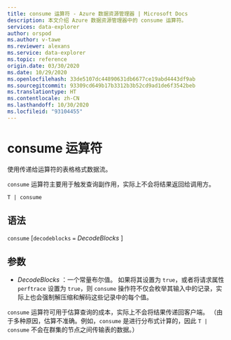 ```yaml
---
title: consume 运算符 - Azure 数据资源管理器 | Microsoft Docs
description: 本文介绍 Azure 数据资源管理器中的 consume 运算符。
services: data-explorer
author: orspod
ms.author: v-tawe
ms.reviewer: alexans
ms.service: data-explorer
ms.topic: reference
origin.date: 03/30/2020
ms.date: 10/29/2020
ms.openlocfilehash: 33de5107dc44890631db6677ce19abd4443df9ab
ms.sourcegitcommit: 93309cd649b17b3312b3b52cd9ad1de6f3542beb
ms.translationtype: HT
ms.contentlocale: zh-CN
ms.lasthandoff: 10/30/2020
ms.locfileid: "93104455"
---
```

# <a name="consume-operator"></a>consume 运算符

使用传递给运算符的表格格式数据流。 

`consume` 运算符主要用于触发查询副作用，实际上不会将结果返回给调用方。

```kusto
T | consume
```

## <a name="syntax"></a>语法

`consume` [`decodeblocks` `=` *DecodeBlocks* ]

## <a name="arguments"></a>参数

* *DecodeBlocks* ：一个常量布尔值。 如果将其设置为 `true`，或者将请求属性 `perftrace` 设置为 `true`，则 `consume` 操作符不仅会枚举其输入中的记录，实际上也会强制解压缩和解码这些记录中的每个值。

`consume` 运算符可用于估算查询的成本，实际上不会将结果传递回客户端。
（由于多种原因，估算不准确。例如，`consume` 是进行分布式计算的，因此 `T | consume` 不会在群集的节点之间传输表的数据。）

<!--
* *WithStats*: A constant Boolean value. If set to `true` (or if the global
  property `perftrace` is set), the operator will return a single
  row with a single column called `Stats` of type `dynamic` holding the statistics
  of the data source fed to the `consume` operator.
-->